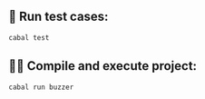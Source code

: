 ## 🔬 Run test cases:
```bash
cabal test
```

## 👨‍🍳 Compile and execute project:
```bash
cabal run buzzer
```
